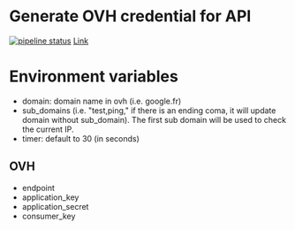 # Generate OVH credential for API

[![pipeline status](https://gitlab.com/tbmc/dynamic-ip-watcher-domain-name-changer-clone/badges/master/pipeline.svg)](https://gitlab.com/tbmc/dynamic-ip-watcher-domain-name-changer-clone/-/commits/master)
[Link](https://api.ovh.com/createToken/index.cgi?GET=%2F*&PUT=%2F*&POST=%2F*&DELETE=%2F)


# Environment variables

- domain: domain name in ovh (i.e. google.fr)
- sub_domains (i.e. "test,ping," if there is an ending coma, it will update domain without sub_domain).
  The first sub domain will be used to check the current IP.
- timer: default to 30 (in seconds)

## OVH

- endpoint
- application_key
- application_secret
- consumer_key

